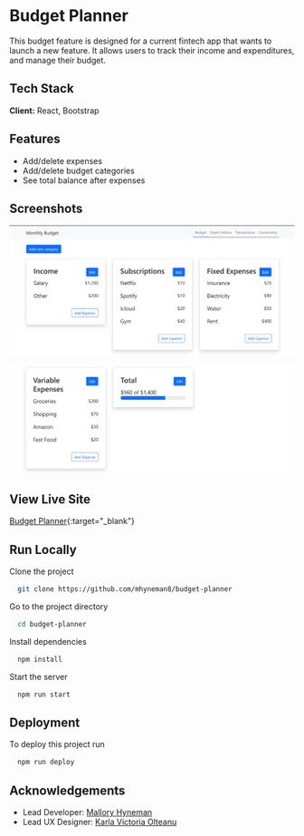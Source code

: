 
# Budget Planner

This budget feature is designed for a current fintech app that wants to launch a new feature. It allows users to track their income and expenditures, and manage their budget.


## Tech Stack

**Client:** React, Bootstrap


## Features

- Add/delete expenses
- Add/delete budget categories
- See total balance after expenses


## Screenshots

![Homepage Screenshot](src/Assets/screenshotTop.jpg)

![Homepage Screenshot](src/Assets/screenshotBottom.jpg)


## View Live Site
[Budget Planner](https://mhyneman8.github.io/budget-planner/){:target="_blank"}

## Run Locally

Clone the project

```bash
  git clone https://github.com/mhyneman8/budget-planner
```

Go to the project directory

```bash
  cd budget-planner
```

Install dependencies

```bash
  npm install
```

Start the server

```bash
  npm run start
```


## Deployment

To deploy this project run

```bash
  npm run deploy
```


## Acknowledgements

 - Lead Developer: [Mallory Hyneman](https://www.github.com/mhyneman8)
 - Lead UX Designer: [Karla Victoria Olteanu](https://www.linkedin.com/in/karlavictoriaolteanu/)

